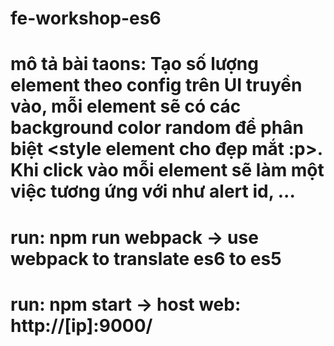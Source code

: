 # fe-workshop-es6

# mô tả bài taons: Tạo số lượng element theo config trên UI truyền vào, mỗi element sẽ có các background color random để phân biệt <style element cho đẹp mắt :p>. Khi click vào mỗi element sẽ làm một việc tương ứng với như alert id, ...

# run: npm run webpack -> use webpack to translate es6 to es5
# run: npm start -> host web: http://[ip]:9000/
